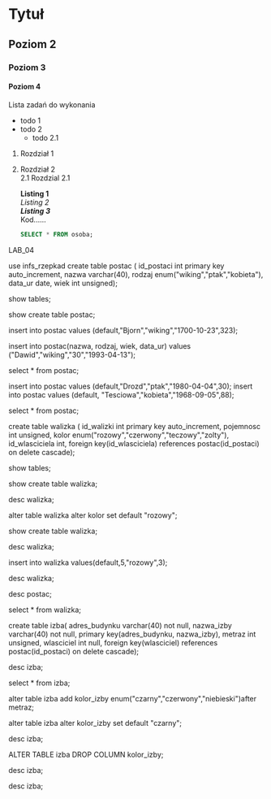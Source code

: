 # Tytuł
## Poziom 2
### Poziom 3
#### Poziom 4

Lista zadań do wykonania 
* todo 1
* todo 2
  * todo 2.1

 1. Rozdział 1
 2. Rozdział 2  
    2.1 Rozdzial 2.1

    **Listing 1**  
    _Listing 2_  
    **_Listing 3_**  
    Kod......

    ```sql
    SELECT * FROM osoba;
    ```
LAB_04

use infs_rzepkad
create table postac (
id_postaci int primary key auto_increment,
nazwa varchar(40),
rodzaj enum("wiking","ptak","kobieta"),
data_ur date,
wiek int unsigned);

show tables;

show create table postac;

insert into postac values (default,"Bjorn","wiking","1700-10-23",323);

insert into postac(nazwa, rodzaj, wiek, data_ur) values ("Dawid","wiking","30","1993-04-13");

select * from
postac;

insert into postac values (default,"Drozd","ptak","1980-04-04",30);
insert into postac values (default, "Tesciowa","kobieta","1968-09-05",88);

select * from
postac;

create table walizka (
id_walizki int primary key auto_increment,
pojemnosc int unsigned,
kolor enum("rozowy","czerwony","teczowy","zolty"),
id_wlasciciela int,
foreign key(id_wlasciciela) references postac(id_postaci) on delete cascade);

show tables;

show create table walizka;

desc walizka;

alter table walizka alter kolor set default "rozowy";

show create table walizka;

desc walizka;

insert into walizka values(default,5,"rozowy",3);

desc walizka;

desc postac;

select * from walizka;

create table izba(
adres_budynku varchar(40) not null,
nazwa_izby varchar(40) not null,
primary key(adres_budynku, nazwa_izby),
metraz int unsigned,
wlasciciel int null,
foreign key(wlasciciel) references postac(id_postaci) on delete cascade);

desc izba;

select * from izba;

alter table izba add kolor_izby enum("czarny","czerwony","niebieski")after metraz;

alter table izba alter kolor_izby set default "czarny";

desc izba;

ALTER TABLE izba DROP COLUMN kolor_izby;

desc izba;

desc izba;
